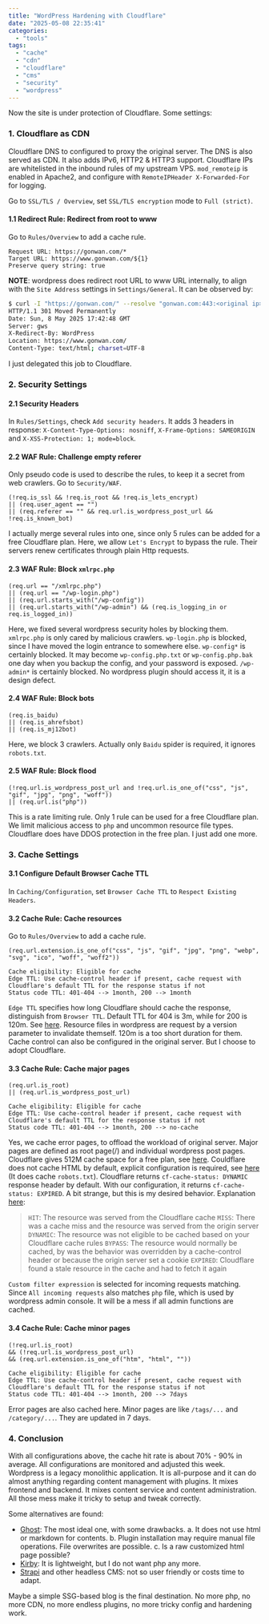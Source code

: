 ```yaml
---
title: "WordPress Hardening with Cloudflare"
date: "2025-05-08 22:35:41"
categories: 
  - "tools"
tags: 
  - "cache"
  - "cdn"
  - "cloudflare"
  - "cms"
  - "security"
  - "wordpress"
---
```


Now the site is under protection of Cloudflare. Some settings:

### 1. Cloudflare as CDN

Cloudflare DNS to configured to proxy the original server. The DNS is also served as CDN. It also adds IPv6, HTTP2 & HTTP3 support. Cloudflare IPs are whitelisted in the inbound rules of my upstream VPS. `mod_remoteip` is enabled in Apache2, and configure with `RemoteIPHeader X-Forwarded-For` for logging.

Go to `SSL/TLS / Overview`, set `SSL/TLS encryption` mode to `Full (strict)`.

#### 1.1 Redirect Rule: Redirect from root to www

Go to `Rules/Overview` to add a cache rule.

```
Request URL: https://gonwan.com/*
Target URL: https://www.gonwan.com/${1}
Preserve query string: true
```

**NOTE**: wordpress does redirect root URL to www URL internally, to align with the `Site Address` settings in `Settings/General`. It can be observed by:

```bash
$ curl -I "https://gonwan.com/" --resolve "gonwan.com:443:<original ip>"
HTTP/1.1 301 Moved Permanently
Date: Sun, 8 May 2025 17:42:48 GMT
Server: gws
X-Redirect-By: WordPress
Location: https://www.gonwan.com/
Content-Type: text/html; charset=UTF-8
```

I just delegated this job to Cloudflare.

### 2. Security Settings

#### 2.1 Security Headers

In `Rules/Settings`, check `Add security headers`. It adds 3 headers in response: `X-Content-Type-Options: nosniff`, `X-Frame-Options: SAMEORIGIN` and `X-XSS-Protection: 1; mode=block`.

#### 2.2 WAF Rule: Challenge empty referer

Only pseudo code is used to describe the rules, to keep it a secret from web crawlers. Go to `Security/WAF`.

```
(!req.is_ssl && !req.is_root && !req.is_lets_encrypt)
|| (req.user_agent == "")
|| (req.referer == "" && req.url.is_wordpress_post_url && !req.is_known_bot)
```

I actually merge several rules into one, since only 5 rules can be added for a free Cloudflare plan. Here, we allow `Let's Encrypt` to bypass the rule. Their servers renew certificates through plain Http requests.

#### 2.3 WAF Rule: Block `xmlrpc.php`

```
(req.url == "/xmlrpc.php")
|| (req.url == "/wp-login.php")
|| (req.url.starts_with("/wp-config"))
|| (req.url.starts_with("/wp-admin") && (req.is_logging_in or req.is_logged_in))
```

Here, we fixed several wordpress security holes by blocking them. `xmlrpc.php` is only cared by malicious crawlers. `wp-login.php` is blocked, since I have moved the login entrance to somewhere else. `wp-config*` is certainly blocked. It may become `wp-config.php.txt` or `wp-config.php.bak` one day when you backup the config, and your password is exposed. `/wp-admin*` is certainly blocked. No wordpress plugin should access it, it is a design defect.

#### 2.4 WAF Rule: Block bots

```
(req.is_baidu)
|| (req.is_ahrefsbot)
|| (req.is_mj12bot)
```

Here, we block 3 crawlers. Actually only `Baidu` spider is required, it ignores `robots.txt`.

#### 2.5 WAF Rule: Block flood

```
(!req.url.is_wordpress_post_url and !req.url.is_one_of("css", "js", "gif", "jpg", "png", "woff"))
|| (req.url.is("php"))
```

This is a rate limiting rule. Only 1 rule can be used for a free Cloudflare plan. We limit malicious access to `php` and uncommon resource file types. Cloudflare does have DDOS protection in the free plan. I just add one more.

### 3. Cache Settings

#### 3.1 Configure Default Browser Cache TTL

In `Caching/Configuration`, set `Browser Cache TTL` to `Respect Existing Headers`.

#### 3.2 Cache Rule: Cache resources

Go to `Rules/Overview` to add a cache rule.

```
(req.url.extension.is_one_of("css", "js", "gif", "jpg", "png", "webp", "svg", "ico", "woff", "woff2"))
```

```
Cache eligibility: Eligible for cache
Edge TTL: Use cache-control header if present, cache request with Cloudflare's default TTL for the response status if not
Status code TTL: 401-404 --> 1month, 200 --> 1month
```

`Edge TTL` specifies how long Cloudflare should cache the response, distinguish from `Browser TTL`. Default TTL for 404 is 3m, while for 200 is 120m. See [here](https://developers.cloudflare.com/cache/how-to/configure-cache-status-code/#edge-ttl). Resource files in wordpress are request by a version parameter to invalidate themself. 120m is a too short duration for them. Cache control can also be configured in the original server. But I choose to adopt Cloudflare.

#### 3.3 Cache Rule: Cache major pages

```
(req.url.is_root)
|| (req.url.is_wordpress_post_url)
```

```
Cache eligibility: Eligible for cache
Edge TTL: Use cache-control header if present, cache request with Cloudflare's default TTL for the response status if not
Status code TTL: 401-404 --> 1month, 200 --> no-cache
```

Yes, we cache error pages, to offload the workload of original server. Major pages are defined as root page(/) and individual wordpress post pages. Cloudflare gives 512M cache space for a free plan, see [here](https://developers.cloudflare.com/cache/concepts/default-cache-behavior/#cacheable-size-limits). Couldflare does not cache HTML by default, explicit configuration is required, see [here](https://developers.cloudflare.com/cache/concepts/default-cache-behavior/#default-cached-file-extensions) (It does cache `robots.txt`). Cloudflare returns `cf-cache-status: DYNAMIC` response header by default. With our configuration, it returns `cf-cache-status: EXPIRED`. A bit strange, but this is my desired behavior. Explanation [here](https://www.debugbear.com/docs/cf-cache-status):

> `HIT`: The resource was served from the Cloudflare cache `MISS`: There was a cache miss and the resource was served from the origin server `DYNAMIC`: The resource was not eligible to be cached based on your Cloudflare cache rules `BYPASS`: The resource would normally be cached, by was the behavior was overridden by a cache-control header or because the origin server set a cookie `EXPIRED`: Cloudflare found a stale resource in the cache and had to fetch it again

`Custom filter expression` is selected for incoming requests matching. Since `All incoming requests` also matches `php` file, which is used by wordpress admin console. It will be a mess if all admin functions are cached.

#### 3.4 Cache Rule: Cache minor pages

```
(!req.url.is_root)
&& (!req.url.is_wordpress_post_url)
&& (req.url.extension.is_one_of("htm", "html", ""))
```

```
Cache eligibility: Eligible for cache
Edge TTL: Use cache-control header if present, cache request with Cloudflare's default TTL for the response status if not
Status code TTL: 401-404 --> 1month, 200 --> 7days
```

Error pages are also cached here. Minor pages are like `/tags/...` and `/category/...`. They are updated in 7 days.

### 4. Conclusion

With all configurations above, the cache hit rate is about 70% - 90% in average. All configurations are monitored and adjusted this week. Wordpress is a legacy monolithic application. It is all-purpose and it can do almost anything regarding content management with plugins. It mixes frontend and backend. It mixes content service and content administration. All those mess make it tricky to setup and tweak correctly.

Some alternatives are found:
- [Ghost](https://ghost.org): The most ideal one, with some drawbacks. a. It does not use html or markdown for contents. b. Plugin installation may require manual file operations. File overwrites are possible. c. Is a raw customized html page possible?
- [Kirby](https://getkirby.com/): It is lightweight, but I do not want php any more.
- [Strapi](https://strapi.io/) and other headless CMS: not so user friendly or costs time to adapt.

Maybe a simple SSG-based blog is the final destination. No more php, no more CDN, no more endless plugins, no more tricky config and hardening work.
